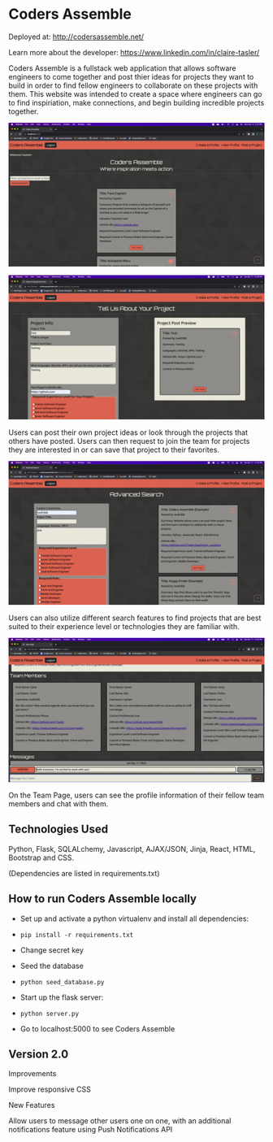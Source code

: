 # Coders Assemble 

Deployed at: http://codersassemble.net/

Learn more about the developer: https://www.linkedin.com/in/claire-tasler/

Coders Assemble is a fullstack web application that allows software engineers 
to come together and post thier ideas for projects they want to build in order
to find fellow engineers to collaborate on these projects with them. This 
website was intended to create a space where engineers can go 
to find inspiriation, make connections, and begin building incredible 
projects together. 

![Home Page](/readme_pics/homepagescreenshot.png?raw=true)

![Project Post Page](/readme_pics/create%20a%20project%20post%20screenshot.png)

Users can post their own project ideas or look through the projects that others
have posted. Users can then request to join the team for projects they are 
interested in or can save that project to their favorites. 

![Advanced Search Page](/readme_pics/advanced%20search%20screenshot.png)

Users can also utilize different search features to find projects that are best
suited to their experience level or technologies they are familiar with. 

![Team Page](/readme_pics/team%20page%20screenshot.png)

On the Team Page, users can see the profile information of their fellow 
team members and chat with them. 

## Technologies Used 
Python, Flask, SQLALchemy, Javascript, AJAX/JSON, Jinja, React, HTML, Bootstrap 
and CSS.

(Dependencies are listed in requirements.txt)

## How to run Coders Assemble locally

* Set up and activate a python virtualenv and install all dependencies: 
 * `pip install -r requirements.txt`

* Change secret key

* Seed the database 
 * `python seed_database.py`

* Start up the flask server: 
 * `python server.py` 

* Go to localhost:5000 to see Coders Assemble

## Version 2.0

Improvements 

Improve responsive CSS



New Features 

Allow users to message other users one on one, with an additional notifications
 feature using Push Notifications API




